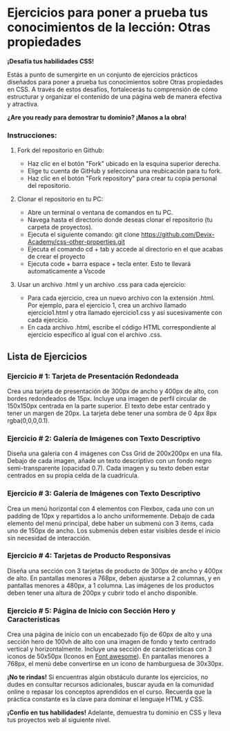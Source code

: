 # Ejercicios para poner a prueba tus conocimientos de la lección: Otras propiedades

**¡Desafía tus habilidades CSS!**

Estás a punto de sumergirte en un conjunto de ejercicios prácticos diseñados para poner a prueba tus conocimientos sobre Otras propiedades en CSS. A través de estos desafíos, fortalecerás tu comprensión de cómo estructurar y organizar el contenido de una página web de manera efectiva y atractiva.

**¿Are you ready para demostrar tu dominio? ¡Manos a la obra!**

### Instrucciones:
1. Fork del repositorio en Github:

    * Haz clic en el botón "Fork" ubicado en la esquina superior derecha.
    * Elige tu cuenta de GitHub y selecciona una reubicación para tu fork.
    * Haz clic en el botón "Fork repository" para crear tu copia personal del repositorio.

2. Clonar el repositorio en tu PC:

    * Abre un terminal o ventana de comandos en tu PC.
    * Navega hasta el directorio donde deseas clonar el repositorio (tu carpeta de proyectos).
    * Ejecuta el siguiente comando: git clone https://github.com/Devix-Academy/css-other-properties.git
    * Ejecuta el comando cd + tab y accede al directorio en el que acabas de crear el proyecto
    * Ejecuta code + barra espace + tecla enter. Esto te llevará automaticamente a Vscode
    

3. Usar un archivo .html y un archivo .css para cada ejercicio:

    * Para cada ejercicio, crea un nuevo archivo con la extensión .html. Por ejemplo, para el ejercicio 1, crea un archivo llamado ejercicio1.html y otra llamado ejercicio1.css y así sucesivamente con cada ejercicio.
    * En cada archivo .html, escribe el código HTML correspondiente al ejercicio específico al igual con el archivo .css.

## Lista de Ejercicios

### Ejercicio # 1: Tarjeta de Presentación Redondeada
Crea una tarjeta de presentación de 300px de ancho y 400px de alto, con bordes redondeados de 15px. Incluye una imagen de perfil circular de 150x150px centrada en la parte superior. El texto debe estar centrado y tener un margen de 20px. La tarjeta debe tener una sombra de 0 4px 8px rgba(0,0,0,0.1).

### Ejercicio # 2: Galería de Imágenes con Texto Descriptivo
Diseña una galería con 4 imágenes con Css Grid de 200x200px en una fila. Debajo de cada imagen, añade un texto descriptivo con un fondo negro semi-transparente (opacidad 0.7). Cada imagen y su texto deben estar centrados en su propia celda de la cuadrícula.

### Ejercicio # 3: Galería de Imágenes con Texto Descriptivo
Crea un menú horizontal con 4 elementos con Flexbox, cada uno con un padding de 10px y repartidos a lo ancho uniformemente. Debajo de cada elemento del menú principal, debe haber un submenú con 3 items, cada uno de 150px de ancho. Los submenús deben estar visibles desde el inicio sin necesidad de interacción.

### Ejercicio # 4: Tarjetas de Producto Responsivas
Diseña una sección con 3 tarjetas de producto de 300px de ancho y 400px de alto. En pantallas menores a 768px, deben ajustarse a 2 columnas, y en pantallas menores a 480px, a 1 columna. Las imágenes de los productos deben tener una altura de 200px y cubrir todo el ancho disponible.
    
### Ejercicio # 5: Página de Inicio con Sección Hero y Características
Crea una página de inicio con un encabezado fijo de 60px de alto y una sección hero de 100vh de alto con una imagen de fondo y texto centrado vertical y horizontalmente. Incluye una sección de características con 3 iconos de 50x50px (Iconos en [Font awesome](https://fontawesome.com/)). En pantallas menores a 768px, el menú debe convertirse en un icono de hamburguesa de 30x30px.

**¡No te rindas!** Si encuentras algún obstáculo durante los ejercicios, no dudes en consultar recursos adicionales, buscar ayuda en la comunidad online o repasar los conceptos aprendidos en el curso. Recuerda que la práctica constante es la clave para dominar el lenguaje HTML y CSS.

**¡Confío en tus habilidades!** Adelante, demuestra tu dominio en CSS y lleva tus proyectos web al siguiente nivel.
